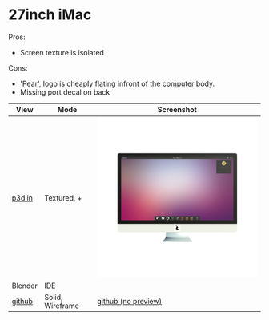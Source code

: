# 27inch iMac

Pros:
  - Screen texture is isolated

Cons:
  - 'Pear', logo is cheaply flating infront of the computer body.
  - Missing port decal on back


| View | Mode | Screenshot |
| ---- | ---- | ---------- |
| [p3d.in](http://p3d.in/SXXUK) | Textured, + | [<img src="./models/p3d.in/snapshot.png" />](http://p3d.in/SXXUK) |
| Blender | IDE |
| [github](https://github.com/thorsummoner/model-iMac27/blob/master/models/iMac%2027in.stl) | Solid, Wireframe | [github (no preview)](https://github.com/thorsummoner/model-iMac27/blob/master/models/iMac%2027in.stl) |
